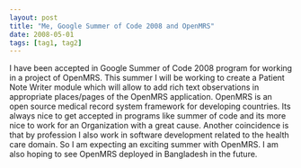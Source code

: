 ```yaml
---
layout: post
title: "Me, Google Summer of Code 2008 and OpenMRS"
date: 2008-05-01
tags: [tag1, tag2]
---
```


I have been accepted in Google Summer of Code 2008 program for working in a project of OpenMRS. This summer I will be working to create a Patient Note Writer module which will allow to add rich text observations in appropriate places/pages of the OpenMRS application. OpenMRS is an open source medical record system framework for developing countries. Its always nice to get accepted in programs like summer of code and its more nice to work for an Organization with a great cause. Another coincidence is that by profession I also work in software development related to the health care domain. So I am expecting an exciting summer with OpenMRS. I am also hoping to see OpenMRS deployed in Bangladesh in the future.